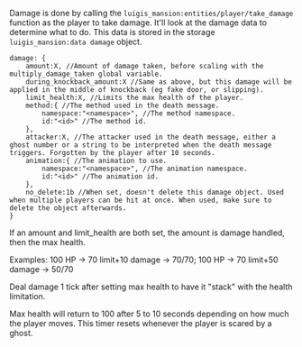 Damage is done by calling the `luigis_mansion:entities/player/take_damage` function as the player to take damage. It'll look at the damage data to determine what to do. This data is stored in the storage `luigis_mansion:data damage` object.

```
damage: {
    amount:X, //Amount of damage taken, before scaling with the multiply_damage_taken global variable.
    during_knockback_amount:X //Same as above, but this damage will be applied in the middle of knockback (eg fake door, or slipping).
    limit_health:X, //Limits the max health of the player.
    method:{ //The method used in the death message.
		namespace:"<namespace>", //The method namespace.
		id:"<id>" //The method id.
	},
    attacker:X, //The attacker used in the death message, either a ghost number or a string to be interpreted when the death message triggers. Forgotten by the player after 10 seconds.
    animation:{ //The animation to use.
		namespace:"<namespace>", //The animation namespace.
		id:"<id>" //The animation id.
	},
    no_delete:1b //When set, doesn't delete this damage object. Used when multiple players can be hit at once. When used, make sure to delete the object afterwards.
}
```

If an amount and limit_health are both set, the amount is damage handled, then the max health.

Examples: 100 HP -> 70 limit+10 damage -> 70/70; 100 HP -> 70 limit+50 damage -> 50/70

Deal damage 1 tick after setting max health to have it "stack" with the health limitation.

Max health will return to 100 after 5 to 10 seconds depending on how much the player moves. This timer resets whenever the player is scared by a ghost.